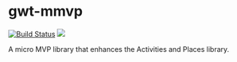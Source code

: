 gwt-mmvp
========

[![Build Status](https://secure.travis-ci.org/realityforge/gwt-mmvp.png?branch=master)](http://travis-ci.org/realityforge/gwt-mmvp)
[<img src="https://img.shields.io/maven-central/v/org.realityforge.gwt.mmvp/gwt-mmvp.svg?label=latest%20release"/>](http://search.maven.org/#search%7Cga%7C1%7Cg%3A%22org.realityforge.gwt.mmvp%22%20a%3A%22gwt-mmvp%22)

A micro MVP library that enhances the Activities and Places library.
